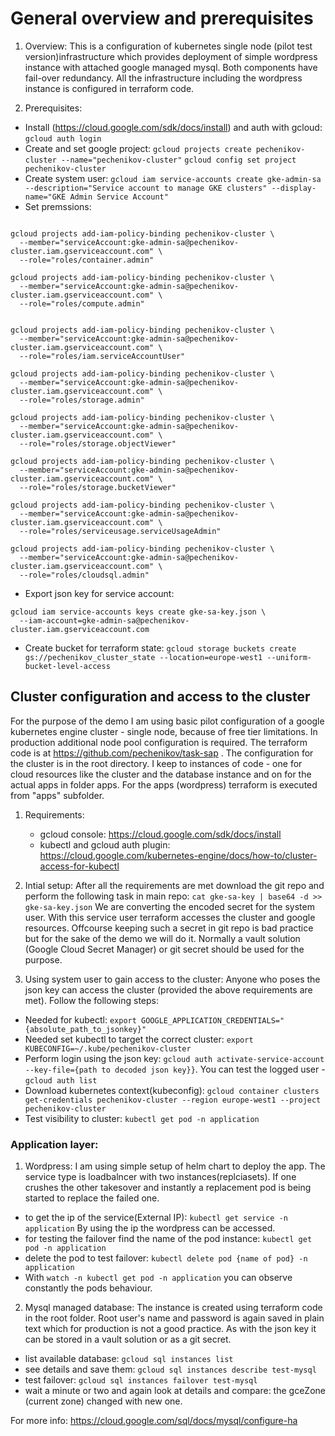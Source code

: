 # General overview and prerequisites
1. Overview:
This is a configuration of kubernetes single node (pilot test version)infrastructure which provides deployment of simple wordpress instance with attached google managed mysql. Both components have fail-over redundancy. All the infrastructure including the wordpress instance is configured in terraform 
code.

2. Prerequisites:
- Install (https://cloud.google.com/sdk/docs/install) and auth with gcloud: `gcloud auth login`
- Create and set google project:
`gcloud projects create pechenikov-cluster --name="pechenikov-cluster"`
`gcloud config set project pechenikov-cluster`
- Create system user:
`gcloud iam service-accounts create gke-admin-sa --description="Service account to manage GKE clusters" --display-name="GKE Admin Service Account"`
- Set premssions:

```

gcloud projects add-iam-policy-binding pechenikov-cluster \
  --member="serviceAccount:gke-admin-sa@pechenikov-cluster.iam.gserviceaccount.com" \
  --role="roles/container.admin"
    
gcloud projects add-iam-policy-binding pechenikov-cluster \
  --member="serviceAccount:gke-admin-sa@pechenikov-cluster.iam.gserviceaccount.com" \
  --role="roles/compute.admin"
  
  
gcloud projects add-iam-policy-binding pechenikov-cluster \
  --member="serviceAccount:gke-admin-sa@pechenikov-cluster.iam.gserviceaccount.com" \
  --role="roles/iam.serviceAccountUser"

gcloud projects add-iam-policy-binding pechenikov-cluster \
  --member="serviceAccount:gke-admin-sa@pechenikov-cluster.iam.gserviceaccount.com" \
  --role="roles/storage.admin"

gcloud projects add-iam-policy-binding pechenikov-cluster \
  --member="serviceAccount:gke-admin-sa@pechenikov-cluster.iam.gserviceaccount.com" \
  --role="roles/storage.objectViewer"
  
gcloud projects add-iam-policy-binding pechenikov-cluster \
  --member="serviceAccount:gke-admin-sa@pechenikov-cluster.iam.gserviceaccount.com" \
  --role="roles/storage.bucketViewer"

gcloud projects add-iam-policy-binding pechenikov-cluster \
  --member="serviceAccount:gke-admin-sa@pechenikov-cluster.iam.gserviceaccount.com" \
  --role="roles/serviceusage.serviceUsageAdmin"

gcloud projects add-iam-policy-binding pechenikov-cluster \
  --member="serviceAccount:gke-admin-sa@pechenikov-cluster.iam.gserviceaccount.com" \
  --role="roles/cloudsql.admin"

```

- Export json key for service account: 

```
gcloud iam service-accounts keys create gke-sa-key.json \
  --iam-account=gke-admin-sa@pechenikov-cluster.iam.gserviceaccount.com

```

- Create bucket for terraform state: `gcloud storage buckets create gs://pechenikov_cluster_state --location=europe-west1 --uniform-bucket-level-access`

## Cluster configuration and access to the cluster
For the purpose of the demo I am using basic pilot configuration of a google kubernetes engine cluster - single node, because of free tier limitations. In production additional node pool configuration is required. The terraform code is at https://github.com/pechenikov/task-sap . The configuration for the cluster is in the root directory. I keep to instances of code - one for cloud resources like the cluster and the database instance and on for the actual apps in folder apps. For the apps (wordpress) terraform is executed from "apps" subfolder.
1. Requirements:
    - gcloud console: https://cloud.google.com/sdk/docs/install
    - kubectl and gcloud auth plugin: https://cloud.google.com/kubernetes-engine/docs/how-to/cluster-access-for-kubectl

2. Intial setup:
After all the requirements are met download the git repo and perform the following task in main repo:
`cat gke-sa-key | base64 -d >> gke-sa-key.json`
We are converting the encoded secret for the system user. With this service user terraform accesses the cluster and google resources. Offcourse keeping such a secret in git repo is bad practice but for the sake of the demo we will do it. Normally a vault solution (Google Cloud Secret Manager) or git secret should be used for the purpose. 

3. Using system user to gain access to the cluster:
Anyone who poses the json key can access the cluster (provided the above requirements are met).
Follow the following steps:
- Needed for kubectl: `export GOOGLE_APPLICATION_CREDENTIALS="{absolute_path_to_jsonkey}"`
- Needed set kubectl to target the correct cluster: `export KUBECONFIG=~/.kube/pechenikov-cluster`
- Perform login using the json key: `gcloud auth activate-service-account --key-file={path to decoded json key}}`. You can test the logged user - `gcloud auth list`
- Download kubernetes context(kubeconfig): `gcloud container clusters get-credentials pechenikov-cluster --region europe-west1 --project pechenikov-cluster`
- Test visibility to cluster: `kubectl get pod -n application`

### Application layer:

1. Wordpress:
I am using simple setup of helm chart to deploy the app. The service type is loadbalncer with two instances(replciasets). If one crushes the other takesover and instantly a replacement pod is being started to replace the failed one. 
- to get the ip of the service(External IP): `kubectl get service -n application`
By using the ip the wordpress can be accessed.
- for testing the failover find the name of the pod instance: `kubectl get pod -n application`
- delete the pod to test failover: `kubectl delete pod {name of pod} -n application`
- With `watch -n kubectl get pod -n application` you can observe constantly the pods behaviour.


2. Mysql managed database:
The instance is created using terraform code in the root folder. Root user's name and password is again saved in plain text which for production is not a good practice. As with the json key it can be stored in a vault solution or as a git secret. 

- list available database: `gcloud sql instances list`
- see details and save them: `gcloud sql instances describe test-mysql` 
- test failover: `gcloud sql instances failover test-mysql`
- wait a minute or two and again look at details and compare: the  gceZone (current zone) changed with new one. 

For more info: https://cloud.google.com/sql/docs/mysql/configure-ha





